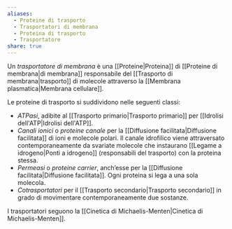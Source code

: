 ```yaml
---
aliases:
  - Proteine di trasporto
  - Trasportatori di membrana
  - Proteina di trasporto
  - Trasportatore
share: true
---
```


Un *trasportatore di membrana* è una [[Proteine|Proteina]] di [[Proteine di membrana|di membrana]] responsabile del [[Trasporto di membrana|trasporto]] di molecole attraverso la [[Membrana plasmatica|Membrana cellulare]].

Le proteine di trasporto si suddividono nelle seguenti classi:
- *ATPasi*, adibite al [[Trasporto primario|Trasporto primario]] per [[Idrolisi dell'ATP|Idrolisi dell'ATP]].
- *Canali ionici* o *proteine canale* per la [[Diffusione facilitata|Diffusione facilitata]] di ioni e molecole polari. Il canale idrofilico viene attraversato contemporaneamente da svariate molecole che instaurano [[Legame a idrogeno|Ponti a idrogeno]] (responsabili del trasporto) con la proteina stessa.
- *Permeasi* o *proteine carrier*, anch’esse per la [[Diffusione facilitata|Diffusione facilitata]]. Ogni proteina si lega a una sola molecola.
- *Cotrasportatori* per il [[Trasporto secondario|Trasporto secondario]] in grado di movimentare contemporaneamente due sostanze.

I trasportatori seguono la [[Cinetica di Michaelis-Menten|Cinetica di Michaelis-Menten]].